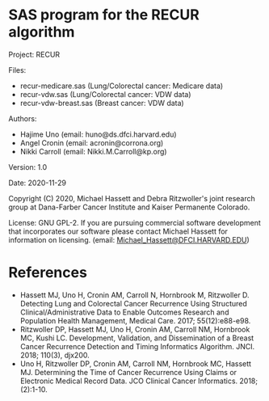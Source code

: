 # SAS program for the RECUR algorithm


Project:  RECUR

Files:   
<ul> 
<li>recur-medicare.sas (Lung/Colorectal cancer: Medicare data)</li>
<li>recur-vdw.sas (Lung/Colorectal cancer: VDW data)</li>
<li>recur-vdw-breast.sas (Breast cancer: VDW data)</li>
</ul> 

Authors:   
<ul> 
<li>Hajime Uno (email: huno@ds.dfci.harvard.edu)</li>
<li>Angel Cronin (email: acronin@corrona.org)</li>
<li>Nikki Carroll (email: Nikki.M.Carroll@kp.org)</li>
</ul> 
		   
Version:   1.0

Date:  2020-11-29

Copyright (C) 2020, Michael Hassett and Debra Ritzwoller's joint research group at Dana-Farber Cancer Institute and Kaiser Permanente Colorado.

License: GNU GPL-2. If you are pursuing commercial software development that incorporates our software please contact Michael Hassett for information on licensing. (email: Michael_Hassett@DFCI.HARVARD.EDU) 
           
# References
<ul>
<li>Hassett MJ, Uno H, Cronin AM, Carroll N, Hornbrook M, Ritzwoller D. Detecting Lung and Colorectal Cancer Recurrence Using Structured Clinical/Administrative Data to Enable Outcomes Research and Population Health Management, Medical Care. 2017; 55(12):e88-e98. </li>

<li>Ritzwoller DP, Hassett MJ, Uno H, Cronin AM, Carroll NM, Hornbrook MC, Kushi LC. Development, Validation, and Dissemination of a Breast Cancer Recurrence Detection and Timing Informatics Algorithm. JNCI. 2018; 110(3), djx200.</li>

<li>Uno H, Ritzwoller DP, Cronin AM, Carroll NM, Hornbrook MC, Hassett MJ. Determining the Time of Cancer Recurrence Using Claims or Electronic Medical Record Data. JCO Clinical Cancer Informatics. 2018; (2):1-10.</li>
</ul>

